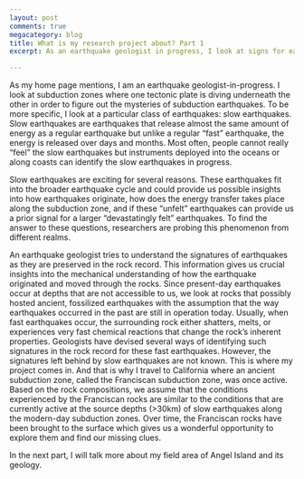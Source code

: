 ```yaml
---
layout: post
comments: true
megacategory: blog
title: What is my research project about? Part 1
excerpt: As an earthquake geologist in progress, I look at signs for earthquakes in the rock. But what exactly is my project about and how do I go about hunting for earthquake signatures in the rock record? Here is part 1 of what my research project is about. 

---
```

As my home page mentions, I am an earthquake geologist-in-progress. I look at subduction zones where one tectonic plate is diving underneath the other in order to figure out the mysteries of subduction earthquakes. To be more specific, I look at a particular class of earthquakes: slow earthquakes. Slow earthquakes are earthquakes that release almost the same amount of energy as a regular earthquake but unlike a regular “fast” earthquake, the energy is released over days and months. Most often, people cannot really “feel” the slow earthquakes but instruments deployed into the oceans or along coasts can identify the slow earthquakes in progress. 

Slow earthquakes are exciting for several reasons. These earthquakes fit into the broader earthquake cycle and could provide us possible insights into how earthquakes originate, how does the energy transfer takes place along the subduction zone, and if these “unfelt” earthquakes can provide us a prior signal for a larger “devastatingly felt” earthquakes. To find the answer to these questions, researchers are probing this phenomenon from different realms. 

An earthquake geologist tries to understand the signatures of earthquakes as they are preserved in the rock record. This information gives us crucial insights into the mechanical understanding of how the earthquake originated and moved through the rocks. Since present-day earthquakes occur at depths that are not accessible to us, we look at rocks that possibly hosted ancient, fossilized earthquakes with the assumption that the way earthquakes occurred in the past are still in operation today. Usually, when fast earthquakes occur, the surrounding rock either shatters, melts, or experiences very fast chemical reactions that change the rock’s inherent properties. Geologists have devised several ways of identifying such signatures in the rock record for these fast earthquakes. However, the signatures left behind by slow earthquakes are not known. This is where my project comes in. And that is why I travel to California where an ancient subduction zone, called the Franciscan subduction zone, was once active. Based on the rock compositions, we assume that the conditions experienced by the Franciscan rocks are similar to the conditions that are currently active at the source depths (>30km) of slow earthquakes along the modern-day subduction zones. Over time, the Franciscan rocks have been brought to the surface which gives us a wonderful opportunity to explore them and find our missing clues.

In the next part, I will talk more about my field area of Angel Island and its geology. 
